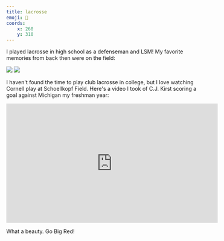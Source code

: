 ```yaml
---
title: lacrosse
emoji: 🥍
coords: 
    x: 260
    y: 310
---
```

I played lacrosse in high school as a defenseman and LSM! My favorite memories from back then were on the field:

![](/assets/interests/lax2.JPG)
![](/assets/interests/lax1.JPG)


I haven't found the time to play club lacrosse in college, but I love watching Cornell play at Schoellkopf Field. Here's a video I took of C.J. Kirst scoring a goal against Michigan my freshman year:

<iframe width="560" height="315" src="https://youtube.com/embed/CGic-LkaHmE" title="YouTube video player" frameborder="0" allow="accelerometer; autoplay; clipboard-write; encrypted-media; gyroscope; picture-in-picture; web-share" referrerpolicy="strict-origin-when-cross-origin" allowfullscreen></iframe>

What a beauty. Go Big Red!